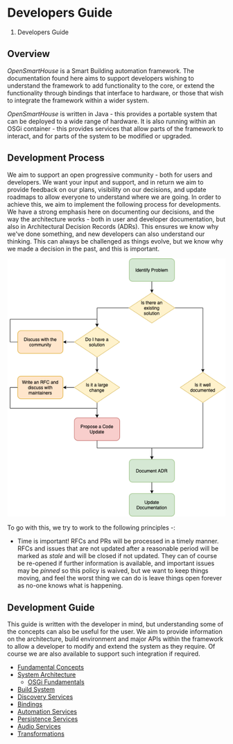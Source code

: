 # Developers Guide

<nav aria-label="breadcrumb">
  <ol class="breadcrumb">
    <li class="breadcrumb-item active" aria-current="page">Developers Guide</li>
  </ol>
</nav>

## Overview

_OpenSmartHouse_ is a Smart Building automation framework. The documentation found here aims to support developers wishing to understand the framework to add functionality to the core, or extend the functionality through bindings that interface to hardware, or those that wish to integrate the framework within a wider system.

_OpenSmartHouse_ is written in Java - this provides a portable system that can be deployed to a wide range of hardware. It is also running within an OSGi container - this provides services that allow parts of the framework to interact, and for parts of the system to be modified or upgraded.

## Development Process

We aim to support an open progressive community - both for users and developers. We want your input and support, and in return we aim to provide feedback on our plans, visibility on our decisions, and update roadmaps to allow everyone to understand where we are going. In order to achieve this, we aim to implement the following process for developments.  We have a strong emphasis here on documenting our decisions, and the way the architecture works - both in user and developer documentation, but also in Architectural Decision Records (ADRs). This ensures we know why we've done something, and new developers can also understand our thinking. This can always be challenged as things evolve, but we know why we made a decision in the past, and this is important.

![process diagram](change_request_process.png)


To go with this, we try to work to the following principles -:

* Time is important! RFCs and PRs will be processed in a timely manner. RFCs and issues that are not updated after a reasonable period will be marked as _stale_ and will be closed if not updated. They can of course be re-opened if further information is available, and important issues may be _pinned_ so this policy is waived, but we want to keep things moving, and feel the worst thing we can do is leave things open forever as no-one knows what is happening.

## Development Guide

This guide is written with the developer in mind, but understanding some of the concepts can also be useful for the user. We aim to provide information on the architecture, build environment and major APIs within the framework to allow a developer to modify and extend the system as they require. Of course we are also available to support such integration if required.

* [Fundamental Concepts](fundamentals/index.md)
* [System Architecture](architecture/index.md)
  * [OSGi Fundamentals](architecture/osgi/index.md)
* [Build System](buildsystem/index.md)
* [Discovery Services](discovery/index.md)
* [Bindings](bindings/index.md)
* [Automation Services](automation/index.md)
* [Persistence Services](persistence/index.md)
* [Audio Services](audio/index.md)
* [Transformations](transformations/index.md)
